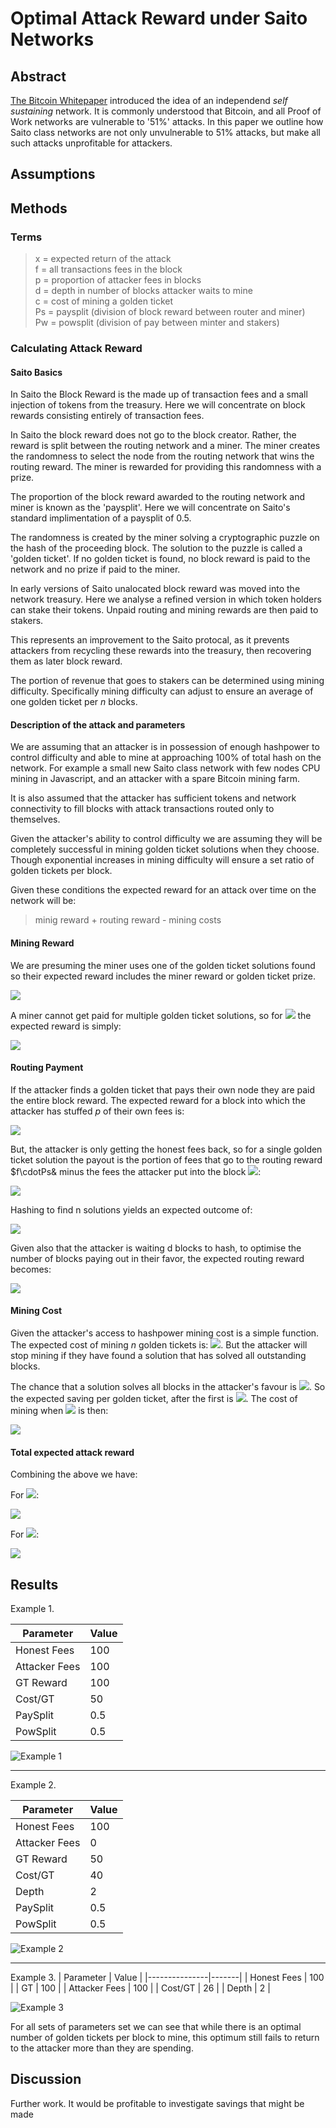 # Optimal Attack Reward under Saito Networks


## Abstract

[The Bitcoin Whitepaper](https://bitcoin.org/bitcoin.pdf) introduced the idea of an independend _self sustaining_ network. It is commonly understood that Bitcoin, and all Proof of Work networks are vulnerable to '51%' attacks. In this paper we outline how Saito class networks are not only unvulnerable to 51% attacks, but make all such attacks unprofitable for attackers.


## Assumptions


## Methods

### Terms
>x = expected return of the attack \
>f = all transactions fees in the block \
>p = proportion of attacker fees in blocks \
>d = depth in number of blocks attacker waits to mine \
>c = cost of mining a golden ticket \
>Ps = paysplit (division of block reward between router and miner) \
>Pw = powsplit (division of pay between minter and stakers)

### Calculating Attack Reward

#### Saito Basics

In Saito the Block Reward is the made up of transaction fees and a small injection of tokens from the treasury. Here we will concentrate on block rewards consisting entirely of transaction fees.

In Saito the block reward does not go to the block creator. Rather, the reward is split between the routing network and a miner. The miner creates the randomness to select the node from the routing network that wins the routing reward. The miner is rewarded for providing this randomness with a prize.

The proportion of the block reward awarded to the routing network and miner is known as the 'paysplit'. Here we will concentrate on Saito's standard implimentation of a paysplit of 0.5. 

The randomness is created by the miner solving a cryptographic puzzle on the hash of the proceeding block. The solution to the puzzle is called a 'golden ticket'. If no golden ticket is found, no block reward is paid to the network and no prize if paid to the miner.

In early versions of Saito unalocated block reward was moved into the network treasury. Here we analyse a refined version in which token holders can stake their tokens. Unpaid routing and mining rewards are then paid to stakers.

This represents an improvement to the Saito protocal, as it prevents attackers from recycling these rewards into the treasury, then recovering them as later block reward.

The portion of revenue that goes to stakers can be determined using mining difficulty. Specifically mining difficulty can adjust to ensure an average of one golden ticket per _n_ blocks.

#### Description of the attack and parameters
We are assuming that an attacker is in possession of enough hashpower to control difficulty and able to mine at approaching 100% of total hash on the network. For example a small new Saito class network with few nodes CPU mining in Javascript, and an attacker with a spare Bitcoin mining farm.

It is also assumed that the attacker has sufficient tokens and network connectivity to fill blocks with attack transactions routed only to themselves.

Given the attacker's ability to control difficulty we are assuming they will be completely successful in mining golden ticket solutions when they choose. Though exponential increases in mining difficulty will ensure a set ratio of golden tickets per block.

Given these conditions the expected reward for an attack over time on the network will be:

> minig reward + routing reward - mining costs


#### Mining Reward
We are presuming the miner uses one of the golden ticket solutions found so their expected reward includes the miner reward or golden ticket prize.

<img src="https://render.githubusercontent.com/render/math?invert_in_darkmode&math=f \cdot Ps \cdot n">

A miner cannot get paid for multiple golden ticket solutions, so for <img src="https://render.githubusercontent.com/render/math?invert_in_darkmode&math=n >1"> the expected reward is simply:

<img src="https://render.githubusercontent.com/render/math?invert_in_darkmode&math=f \cdot Ps">

#### Routing Payment

If the attacker finds a golden ticket that pays their own node they are paid the entire block reward. The expected reward for a block into which the attacker has stuffed _p_ of their own fees is:

<img src="https://render.githubusercontent.com/render/math?invert_in_darkmode&math=f \cdot Ps \cdot p">

But, the attacker is only getting the honest fees back, so for a single golden ticket solution the payout is the portion of fees that go to the routing reward $f\cdotPs& minus the fees the attacker put into the block <img src="https://render.githubusercontent.com/render/math?invert_in_darkmode&math=f\cdot p)">:

<img src="https://render.githubusercontent.com/render/math?invert_in_darkmode&math=f \cdot Ps \cdot p - f \cdot p">

Hashing to find n solutions yields an expected outcome of:

<img src="https://render.githubusercontent.com/render/math?invert_in_darkmode&math=f \cdot Ps \cdot (1-(1-p)^n) - f \cdot p">

Given also that the attacker is waiting d blocks to hash, to optimise the number of blocks paying out in their favor, the expected routing reward becomes:

<img src="https://render.githubusercontent.com/render/math?invert_in_darkmode&math=d \cdot (f \cdot Ps \cdot (1-(1-p)^n) - f \cdot p">



#### Mining Cost

Given the attacker's access to hashpower mining cost is a simple function. The expected cost of mining _n_ golden tickets is: <img src="https://render.githubusercontent.com/render/math?invert_in_darkmode&math=c \cdot n">. But the attacker will stop mining if they have found a solution that has solved all outstanding blocks.

The chance that a solution solves all blocks in the attacker's favour is <img src="https://render.githubusercontent.com/render/math?invert_in_darkmode&math=p^d">. So the expected saving per golden ticket, after the first is <img src="https://render.githubusercontent.com/render/math?invert_in_darkmode&math=(n-1) \cdot p^d">. The cost of mining when <img src="https://render.githubusercontent.com/render/math?invert_in_darkmode&math=n > 1"> is then:

<img src="https://render.githubusercontent.com/render/math?invert_in_darkmode&math=c \cdot n - ((n-1) \cdot p^d)">

#### Total expected attack reward

Combining the above we have: 

For <img src="https://render.githubusercontent.com/render/math?invert_in_darkmode&math=n <1">:

<img src="https://render.githubusercontent.com/render/math?invert_in_darkmode&math=f \cdot Ps \cdot n + d \cdot (f \cdot Ps \cdot (1-(1-p)^n) - f \cdot p)- c \cdot n">

For <img src="https://render.githubusercontent.com/render/math?invert_in_darkmode&math=n >= 1">:

<img src="https://render.githubusercontent.com/render/math?invert_in_darkmode&math=f \cdot Ps \cdot n + d \cdot (f \cdot Ps \cdot (1-(1-p)^n) - f \cdot p)- (c \cdot n - ((n-1) \cdot p^d))">

## Results

Example 1.

| Parameter     | Value |
|---------------|-------|
| Honest Fees   | 100   |
| Attacker Fees | 100   |
| GT Reward     | 100   |
| Cost/GT       | 50    |
| PaySplit      | 0.5   |
| PowSplit      | 0.5   |



![Example 1](https://raw.githubusercontent.com/trevelyan/saito-lite/master/docs/svgs/ex1.svg?sanitize=true)




---
Example 2.

| Parameter     | Value |
|---------------|-------|
| Honest Fees   | 100   |
| Attacker Fees | 0     |
| GT Reward     | 50    |
| Cost/GT       | 40    |
| Depth         | 2     |
| PaySplit      | 0.5   |
| PowSplit      | 0.5   |

![Example 2](https://raw.githubusercontent.com/trevelyan/saito-lite/master/docs/svgs/ex2.svg?sanitize=true)

---
Example 3.
| Parameter     | Value |
|---------------|-------|
| Honest Fees   | 100   |
| GT            | 100   |
| Attacker Fees | 100   |
| Cost/GT       | 26    |
| Depth         | 2     |

![Example 3](https://raw.githubusercontent.com/trevelyan/saito-lite/master/docs/svgs/ex3.svg?sanitize=true)

For all sets of parameters set we can see that while there is an optimal number of golden tickets per block to mine, this optimum still fails to return to the attacker more than they are spending.

## Discussion





Further work. It would be profitable to investigate savings that might be made 
